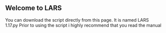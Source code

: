 ## Welcome to LARS

You can download the script directly from this page. It is named LARS 1.17.py
Prior to using the script i highly recommend that you read the manual
